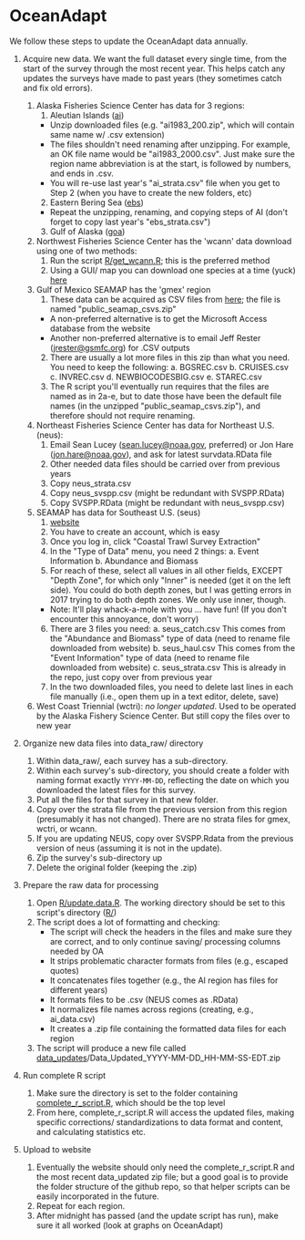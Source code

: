 # OceanAdapt

We follow these steps to update the OceanAdapt data annually.

1. Acquire new data. We want the full dataset every single time, from the start of the survey through the most recent year. This helps catch any updates the surveys have made to past years (they sometimes catch and fix old errors). 
   1. Alaska Fisheries Science Center has data for 3 regions:
      1. Aleutian Islands ([ai](http://www.afsc.noaa.gov/RACE/groundfish/survey_data/default.htm))
        * Unzip downloaded files (e.g. "ai1983_200.zip", which will contain same name w/ .csv extension)
        * The files shouldn't need renaming after unzipping. For example, an OK file name would be "ai1983_2000.csv". Just make sure the region name abbreviation is at the start, is followed by numbers, and ends in .csv.
        * You will re-use last year's "ai_strata.csv" file when you get to Step 2 (when you have to create the new folders, etc)
      2. Eastern Bering Sea ([ebs](http://www.afsc.noaa.gov/RACE/groundfish/survey_data/default.htm))
        * Repeat the unzipping, renaming, and copying steps of AI (don't forget to copy last year's "ebs_strata.csv")
      3. Gulf of Alaska ([goa](http://www.afsc.noaa.gov/RACE/groundfish/survey_data/default.htm))
        <!-- * Rename X to Y -->
   3. Northwest Fisheries Science Center has the 'wcann' data download using one of two methods:
      1. Run the script [R/get_wcann.R](https://github.com/mpinsky/OceanAdapt/blob/master/R/get_wcann.R); this is the preferred method
        <!-- * Rename X to Y
        * Rename X to Y -->
      2. Using a GUI/ map you can download one species at a time (yuck) [here](https://www.nwfsc.noaa.gov/data/)
   4. Gulf of Mexico SEAMAP has the 'gmex' region
      1. These data can be acquired as CSV files from [here](http://seamap.gsmfc.org/); the file is named "public_seamap_csvs.zip" 
        * A non-preferred alternative is to get the Microsoft Access database from the website
        * Another non-preferred alternative is to email Jeff Rester (<jrester@gsmfc.org>) for .CSV outputs
      2. There are usually a lot more files in this zip than what you need. You need to keep the following:
        a. BGSREC.csv
        b. CRUISES.csv
        c. INVREC.csv
        d. NEWBIOCODESBIG.csv
        e. STAREC.csv
      3. The R script you'll eventually run requires that the files are named as in 2a-e, but to date those have been the default file names (in the unzipped "public_seamap_csvs.zip"), and therefore should not require renaming.
   5. Northeast Fisheries Science Center has data for Northeast U.S. (neus): 
      1. Email Sean Lucey (<sean.lucey@noaa.gov>, preferred) or Jon Hare (<jon.hare@noaa.gov>), and ask for latest survdata.RData file
      2. Other needed data files should be carried over from previous years
        1. Copy neus_strata.csv
        2. Copy neus_svspp.csv (might be redundant with SVSPP.RData)
        3. Copy SVSPP.RData (might be redundant with neus_svspp.csv)
   6. SEAMAP has data for Southeast U.S. (seus)
      1. [website](https://www2.dnr.sc.gov/seamap/Account/LogOn?ReturnUrl=%2fseamap%2fReports)
      2. You have to create an account, which is easy
      3. Once you log in, click "Coastal Trawl Survey Extraction"
      4. In the "Type of Data" menu, you need 2 things: 
        a. Event Information 
        b. Abundance and Biomass
      5. For reach of these, select all values in all other fields, EXCEPT "Depth Zone", for which only "Inner" is needed (get it on the left side). You could do both depth zones, but I was getting errors in 2017 trying to do both depth zones. We only use inner, though.
        * Note: It'll play whack-a-mole with you … have fun! (If you don't encounter this annoyance, don't worry)
      6. There are 3 files you need:
        a. seus_catch.csv  This comes from the "Abundance and Biomass" type of data (need to rename file downloaded from website)
        b. seus_haul.csv This comes from the "Event Information" type of data (need to rename file downloaded from website)
        c. seus_strata.csv This is already in the repo, just copy over from previous year
      7. In the two downloaded files, you need to delete last lines in each file manually (i.e., open them up in a text editor, delete, save)
   7. West Coast Triennial (wctri): *no longer updated*. Used to be operated by the Alaska Fishery Science Center. But still copy the files over to new year

2. Organize new data files into data_raw/ directory
   1. Within data_raw/, each survey has a sub-directory. 
   2. Within each survey's sub-directory, you should create a folder with naming format exactly `YYYY-MM-DD`, reflecting the date on which you downloaded the latest files for this survey.
   3. Put all the files for that survey in that new folder.
   4. Copy over the strata file from the previous version from this region (presumably it has not changed). There are no strata files for gmex, wctri, or wcann.
   5. If you are updating NEUS, copy over SVSPP.Rdata from the previous version of neus (assuming it is not in the update).
   6. Zip the survey's sub-directory up
   7. Delete the original folder (keeping the .zip)

3. Prepare the raw data for processing
   1. Open [R/update.data.R](https://github.com/mpinsky/OceanAdapt/blob/master/R/update.data.R). The working directory should be set to this script's directory ([R/](https://github.com/mpinsky/OceanAdapt/tree/master/R))
   2. The script does a lot of formatting and checking:  
      * The script will check the headers in the files and make sure they are correct, and to only continue saving/ processing columns needed by OA  
      * It strips problematic character formats from files (e.g., escaped quotes)  
      * It concatenates files together (e.g., the AI region has files for different years)   
      * It formats files to be .csv (NEUS comes as .RData)   
      * It normalizes file names across regions (creating, e.g., ai_data.csv)  
      * It creates a .zip file containing the formatted data files for each region  
   3. The script will produce a new file called [data_updates](https://github.com/mpinsky/OceanAdapt/tree/master/data_updates)/Data_Updated_YYYY-MM-DD_HH-MM-SS-EDT.zip  
4. Run complete R script  
   1. Make sure the directory is set to the folder containing [complete_r_script.R](https://github.com/mpinsky/OceanAdapt/blob/master/complete_r_script.R), which should be the top level
	 2. From here, complete_r_script.R will access the updated files, making specific corrections/ standardizations to data format and content, and calculating statistics etc.

4. Upload to website
   1. Eventually the website should only need the complete_r_script.R and the most recent data_updated zip file; but a good goal is to provide the folder structure of the github repo, so that helper scripts can be easily incorporated in the future.
   6. Repeat for each region.
   7. After midnight has passed (and the update script has run), make sure it all worked (look at graphs on OceanAdapt)
